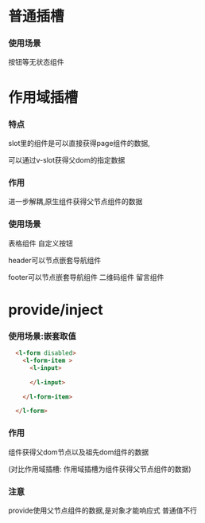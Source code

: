 # 普通插槽

### 使用场景

按钮等无状态组件


# 作用域插槽

### 特点

slot里的组件是可以直接获得page组件的数据,

可以通过v-slot获得父dom的指定数据


### 作用

进一步解耦,原生组件获得父节点组件的数据

### 使用场景

表格组件 自定义按钮

header可以节点嵌套导航组件

footer可以节点嵌套导航组件 二维码组件 留言组件

# provide/inject

### 使用场景:嵌套取值

```html
  <l-form disabled>
    <l-form-item >
      <l-input>

      </l-input>

    </l-form-item>

  </l-form>
```

### 作用

 组件获得父dom节点以及祖先dom组件的数据

 (对比作用域插槽: 作用域插槽为组件获得父节点组件的数据)


### 注意

provide使用父节点组件的数据,是对象才能响应式 普通值不行

